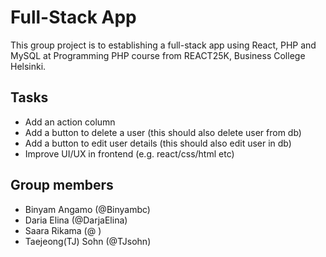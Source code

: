 # Full-Stack App

This group project is to establishing a full-stack app using React, PHP and MySQL at Programming PHP course from REACT25K, Business College Helsinki.

## Tasks

- Add an action column
- Add a button to delete a user (this should also delete user from db)
- Add a button to edit user details (this should also edit user in db)
- Improve UI/UX in frontend (e.g. react/css/html etc)

## Group members

- Binyam Angamo (@Binyambc)
- Daria Elina (@DarjaElina)
- Saara Rikama (@ )
- Taejeong(TJ) Sohn (@TJsohn)
